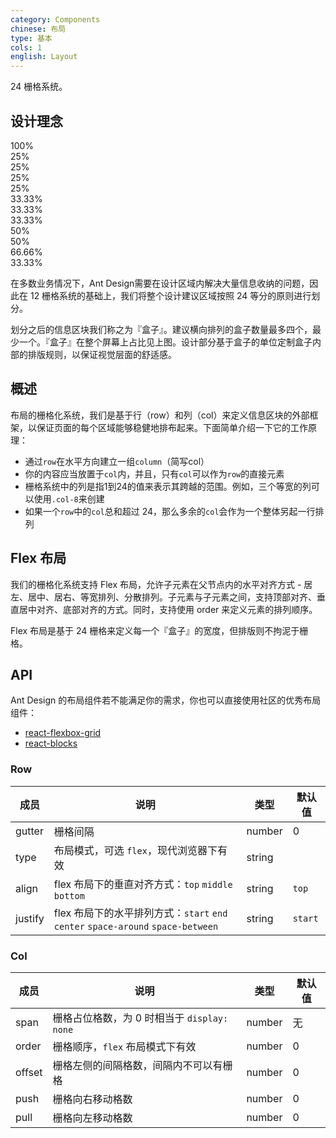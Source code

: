 ```yaml
---
category: Components
chinese: 布局
type: 基本
cols: 1
english: Layout
---
```


24 栅格系统。

## 设计理念

<div style="width:80%">
<div class="row demo-row">
  <div class="col-24 demo-col demo-col-1">
    100%
  </div>
</div>
<div class="row demo-row">
  <div class="col-6 demo-col demo-col-2">
    25%
  </div>
  <div class="col-6 demo-col demo-col-3">
    25%
  </div>
  <div class="col-6 demo-col demo-col-2">
    25%
  </div>
  <div class="col-6 demo-col demo-col-3">
    25%
  </div>
</div>
<div class="row demo-row">
  <div class="col-8 demo-col demo-col-4">
    33.33%
  </div>
  <div class="col-8 demo-col demo-col-5">
    33.33%
  </div>
  <div class="col-8 demo-col demo-col-4">
    33.33%
  </div>
</div>
<div class="row demo-row">
  <div class="col-12 demo-col demo-col-1">
    50%
  </div>
  <div class="col-12 demo-col demo-col-3">
    50%
  </div>
</div>
<div class="row demo-row">
  <div class="col-16 demo-col demo-col-4">
    66.66%
  </div>
  <div class="col-8 demo-col demo-col-5">
    33.33%
  </div>
</div>
</div>

在多数业务情况下，Ant Design需要在设计区域内解决大量信息收纳的问题，因此在 12 栅格系统的基础上，我们将整个设计建议区域按照 24 等分的原则进行划分。

划分之后的信息区块我们称之为『盒子』。建议横向排列的盒子数量最多四个，最少一个。『盒子』在整个屏幕上占比见上图。设计部分基于盒子的单位定制盒子内部的排版规则，以保证视觉层面的舒适感。

## 概述

布局的栅格化系统，我们是基于行（row）和列（col）来定义信息区块的外部框架，以保证页面的每个区域能够稳健地排布起来。下面简单介绍一下它的工作原理：

* 通过`row`在水平方向建立一组`column`（简写col）
* 你的内容应当放置于`col`内，并且，只有`col`可以作为`row`的直接元素
* 栅格系统中的列是指1到24的值来表示其跨越的范围。例如，三个等宽的列可以使用`.col-8`来创建
* 如果一个`row`中的`col`总和超过 24，那么多余的`col`会作为一个整体另起一行排列

## Flex 布局

我们的栅格化系统支持 Flex 布局，允许子元素在父节点内的水平对齐方式 - 居左、居中、居右、等宽排列、分散排列。子元素与子元素之间，支持顶部对齐、垂直居中对齐、底部对齐的方式。同时，支持使用 order 来定义元素的排列顺序。

Flex 布局是基于 24 栅格来定义每一个『盒子』的宽度，但排版则不拘泥于栅格。

## API

Ant Design 的布局组件若不能满足你的需求，你也可以直接使用社区的优秀布局组件：

- [react-flexbox-grid](http://roylee0704.github.io/react-flexbox-grid/)
- [react-blocks](http://whoisandie.github.io/react-blocks/)

### Row

| 成员        | 说明             | 类型               | 默认值       |
|------------|-----------------|--------------------|-------------|
| gutter     | 栅格间隔   | number | 0        |
| type     | 布局模式，可选 `flex`，现代浏览器下有效 | string |         |
| align     | flex 布局下的垂直对齐方式：`top` `middle` `bottom`  | string | `top`      |
| justify   | flex 布局下的水平排列方式：`start` `end` `center` `space-around` `space-between`   | string | `start`        |

### Col

| 成员        | 说明             | 类型               | 默认值       |
|------------|-----------------|--------------------|-------------|
| span     | 栅格占位格数，为 0 时相当于 `display: none`   | number | 无        |
| order     | 栅格顺序，`flex` 布局模式下有效   | number | 0        |
| offset     | 栅格左侧的间隔格数，间隔内不可以有栅格  | number | 0        |
| push     | 栅格向右移动格数   | number | 0        |
| pull     | 栅格向左移动格数   | number | 0        |

<style>
.markdown .demo-row,
.code-box-demo .demo-row {
    background-image: linear-gradient(90deg, #F5F5F5 4.16666667%, transparent 4.16666667%, transparent 8.33333333%, #F5F5F5 8.33333333%, #F5F5F5 12.5%,  transparent 12.5%, transparent 16.66666667%, #F5F5F5 16.66666667%, #F5F5F5 20.83333333%, transparent 20.83333333%, transparent 25%, #F5F5F5 25%, #F5F5F5 29.16666667%, transparent 29.16666667%, transparent 33.33333333%, #F5F5F5 33.33333333%, #F5F5F5 37.5%, transparent 37.5%, transparent 41.66666667%, #F5F5F5 41.66666667%, #F5F5F5 45.83333333%, transparent 45.83333333%, transparent 50%, #F5F5F5 50%, #F5F5F5 54.16666667%, transparent 54.16666667%, transparent 58.33333333%, #F5F5F5 58.33333333%, #F5F5F5 62.5%, transparent 62.5%, transparent 66.66666667%, #F5F5F5 66.66666667%, #F5F5F5 70.83333333%,  transparent 70.83333333%, transparent 75%, #F5F5F5 75%, #F5F5F5 79.16666667%, transparent 79.16666667%, transparent 83.33333333%, #F5F5F5 83.33333333%, #F5F5F5 87.5%, transparent 87.5%, transparent 91.66666667%, #F5F5F5 91.66666667%, #F5F5F5 95.83333333%, transparent 95.83333333%);
    overflow: hidden;
}
.markdown .row-flex,
.code-box-demo .row-flex {
  background: #F5F5F5;
}

.markdown .row > div,
.code-box-demo .row > div,
.markdown .row-flex > div,
.code-box-demo .row-flex > div {
  padding: 5px 0;
  text-align: center;
  border-radius: 6px;
  min-height: 30px;
  margin-top: 10px;
  margin-bottom: 10px;
  color: #fff;
}

.code-box-demo .row > div:not(.gutter-row) {
  background: #6AC2F5;
  border: 1px solid rgba(0, 0, 0, 0.1);
}

.markdown .row .demo-col,
.code-box-demo .row .demo-col {
  text-align: center;
  padding: 40px 0;
  color: #fff;
  font-size: 18px;
  border: none;
  margin-top: 0;
  margin-bottom: 0;
}
.markdown .row .demo-col-1,
.code-box-demo .row .demo-col-1 {
  background: rgba(29, 128, 211, 0.7);
}
.markdown .row .demo-col-2,
.code-box-demo .row .demo-col-2 {
  background: rgba(29, 128, 211, 0.5);
}
.markdown .row .demo-col-3,
.code-box-demo .row .demo-col-3{
  background: rgba(255, 255, 255, 0.2);
  color: #999;
}
.markdown .row .demo-col-4,
.code-box-demo .row .demo-col-4 {
  background: rgba(29, 128, 211, 0.6);
}
.markdown .row .demo-col-5,
.code-box-demo .row .demo-col-5 {
  background: rgba(255, 255, 255, 0.5);
  color: #999;
}

.markdown .hight-100,
.code-box-demo .hight-100 {
  height: 100px;
}
.markdown .hight-50,
.code-box-demo .hight-50 {
  height: 50px;
}
.markdown .hight-120,
.code-box-demo .hight-120 {
  height: 120px;
}
.markdown .hight-80,
.code-box-demo .hight-80 {
  height: 80px;
}
</style>
